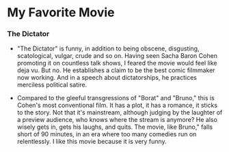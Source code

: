 # My Favorite Movie

### The Dictator
+ "The Dictator" is funny, in addition to being obscene, disgusting, scatological, vulgar, crude and so on. Having seen Sacha Baron Cohen promoting it on countless talk shows, I feared the movie would feel like deja vu. But no. He establishes a claim to be the best comic filmmaker now working. And in a speech about dictatorships, he practices merciless political satire.

+ Compared to the gleeful transgressions of "Borat" and "Bruno," this is Cohen's most conventional film. It has a plot, it has a romance, it sticks to the story. Not that it's mainstream, although judging by the laughter of a preview audience, who knows where the stream is anymore? He also wisely gets in, gets his laughs, and quits. The movie, like Bruno," falls short of 90 minutes, in an era where too many comedies run on relentlessly. I like this movie because it is very funny.
